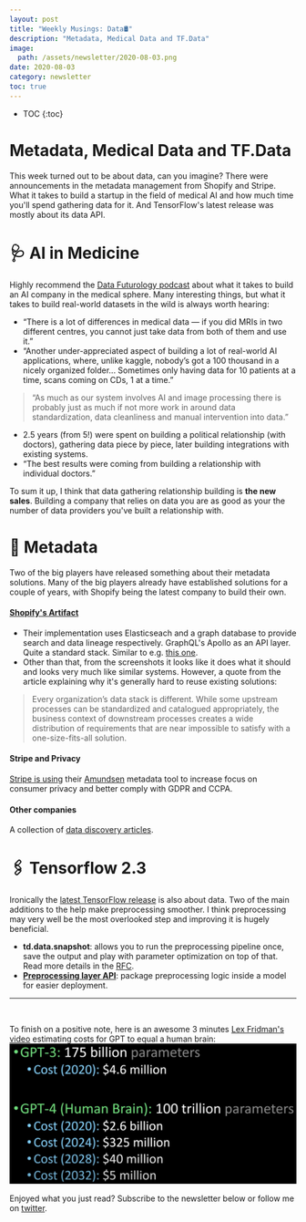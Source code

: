 ```yaml
---
layout: post
title: "Weekly Musings: Data🛢"
description: "Metadata, Medical Data and TF.Data"
image:
  path: /assets/newsletter/2020-08-03.png
date: 2020-08-03
category: newsletter
toc: true
---
```

* TOC
{:toc}

# Metadata, Medical Data and TF.Data 

This week turned out to be about data, can you imagine? There were announcements in the metadata management from Shopify and Stripe. What it takes to build a startup in the field of medical AI and how much time you'll spend gathering data for it. And TensorFlow's latest release was mostly about its data API.

# 🩺 AI in Medicine

Highly recommend the [Data Futurology podcast](https://www.datafuturology.com/podcast/2020/7/14/127-reinventing-prostate-cancer-testing-with-ai-from-development-to-regulation-to-production-with-elliot-smith-ceo-amp-founder) about what it takes to build an AI company in the medical sphere. Many interesting things, but what it takes to build real-world datasets in the wild is always worth hearing:
* “There is a lot of differences in medical data — if you did MRIs in two different centres, you cannot just take data from both of them and use it.”
* “Another under-appreciated aspect of building a lot of real-world AI applications, where, unlike kaggle, nobody’s got a 100 thousand in a nicely organized folder... Sometimes only having data for 10 patients at a time, scans coming on CDs, 1 at a time.”

> “As much as our system involves AI and image processing there is probably just as much if not more work in around data standardization, data cleanliness and manual intervention into data.”

* 2.5 years (from 5!) were spent on building a political relationship (with doctors), gathering data piece by piece, later building integrations with existing systems. 
* “The best results were coming from building a relationship with individual doctors.”

To sum it up, I think that data gathering relationship building is **the new sales**. Building a company that relies on data you are as good as your the number of data providers you've built a relationship with.


# 📼 Metadata
Two of the big players have released something about their metadata solutions. Many of the big players already have established solutions for a couple of years, with Shopify being the latest company to build their own.

#### [Shopify's Artifact](https://engineering.shopify.com/blogs/engineering/solving-data-discovery-challenges-shopify)

- Their implementation uses Elasticseach and a graph database to provide search and data lineage respectively. GraphQL's Apollo as an API layer. Quite a standard stack. Similar to e.g. [this one](https://lyft.github.io/amundsen/architecture/).
- Other than that, from the screenshots it looks like it does what it should and looks very much like similar systems. However, a quote from the article explaining why it's generally hard to reuse existing solutions:

>Every organization’s data stack is different. While some upstream processes can be standardized and catalogued appropriately, the business context of downstream processes creates a wide distribution of requirements that are near impossible to satisfy with a one-size-fits-all solution.

#### Stripe and Privacy
[Stripe is using](https://developer.squareup.com/blog/using-amundsen-to-support-user-privacy-via-metadata-collection-at-square/) their [Amundsen](https://lyft.github.io/amundsen/) metadata tool to increase focus on consumer privacy and better comply with GDPR and CCPA.

#### Other companies
A collection of [data discovery articles](https://github.com/eugeneyan/applied-ml).

# 🖇 Tensorflow 2.3

Ironically the [latest TensorFlow release](https://blog.tensorflow.org/2020/07/whats-new-in-tensorflow-2-3.html) is also about data. Two of the main additions to the help make preprocessing smoother. I think preprocessing may very well be the most overlooked step and improving it is hugely beneficial.
- **td.data.snapshot**: allows you to run the preprocessing pipeline once, save the output and play with parameter optimization on top of that. Read more details in the [RFC](https://github.com/tensorflow/community/blob/master/rfcs/20200107-tf-data-snapshot.md).
- **[Preprocessing layer API](https://www.tensorflow.org/api_docs/python/tf/keras/layers/experimental/preprocessing?version=nightly)**: package preprocessing logic inside a model for easier deployment.

---
<br/>

To finish on a positive note, here is an awesome 3 minutes [Lex Fridman's video](https://www.youtube.com/watch?v=kpiY_LemaTc) estimating costs for GPT to equal a human brain:
![gpt costs](/assets/newsletter/2020-08-03.png)

Enjoyed what you just read? Subscribe to the newsletter below or follow me on [twitter](https://twitter.com/eliasnema).
